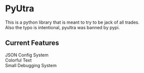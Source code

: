 # PyUtra
This is a python library that is meant to try to be jack of all trades.\
Also the typo is intentional, pyultra was banned by pypi.
## Current Features
JSON Config System\
Colorful Text\
Small Debugging System